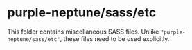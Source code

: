 # purple-neptune/sass/etc

This folder contains miscellaneous SASS files. Unlike `"purple-neptune/sass/etc"`, these files
need to be used explicitly.
